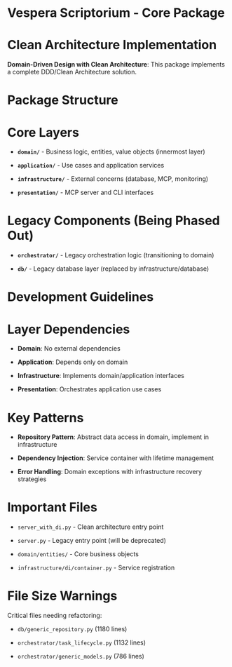 

# Vespera Scriptorium - Core Package

#

# Clean Architecture Implementation

**Domain-Driven Design with Clean Architecture**: This package implements a complete DDD/Clean Architecture solution.

#

# Package Structure

#

#

# Core Layers

- **`domain/`** - Business logic, entities, value objects (innermost layer)

- **`application/`** - Use cases and application services  

- **`infrastructure/`** - External concerns (database, MCP, monitoring)

- **`presentation/`** - MCP server and CLI interfaces

#

#

# Legacy Components (Being Phased Out)

- **`orchestrator/`** - Legacy orchestration logic (transitioning to domain)

- **`db/`** - Legacy database layer (replaced by infrastructure/database)

#

# Development Guidelines

#

#

# Layer Dependencies

- **Domain**: No external dependencies 

- **Application**: Depends only on domain

- **Infrastructure**: Implements domain/application interfaces

- **Presentation**: Orchestrates application use cases

#

#

# Key Patterns

- **Repository Pattern**: Abstract data access in domain, implement in infrastructure

- **Dependency Injection**: Service container with lifetime management

- **Error Handling**: Domain exceptions with infrastructure recovery strategies

#

# Important Files

- `server_with_di.py` - Clean architecture entry point

- `server.py` - Legacy entry point (will be deprecated)

- `domain/entities/` - Core business objects

- `infrastructure/di/container.py` - Service registration

#

# File Size Warnings

Critical files needing refactoring:

- `db/generic_repository.py` (1180 lines) 

- `orchestrator/task_lifecycle.py` (1132 lines)

- `orchestrator/generic_models.py` (786 lines)
